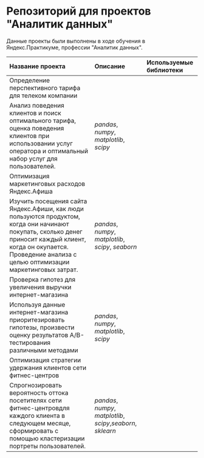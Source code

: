 # Репозиторий для проектов "Аналитик данных"

Данные проекты были выполнены в ходе обучения в Яндекс.Практикуме, профессии "Аналитик данных".

| Название проекта | Описание | Используемые библиотеки | 
| :---------------------- | :---------------------- | :---------------------- |
| Определение перспективного тарифа для телеком компании| 
Анализ поведения клиентов и поиск оптимального тарифа, оценка поведения клиентов при использовании услуг оператора и оптимальный набор услуг для пользователей.| *pandas*, *numpy*, *matplotlib*, *scipy* |
| Оптимизация маркетинговых расходов Яндекс.Афиша| 
Изучить посещения сайта Яндекс.Афиши, как люди пользуются продуктом, когда они начинают покупать, сколько денег приносит каждый клиент, когда он окупается. Проведение анализа с целью оптимизации маркетинговых затрат. | *pandas*, *numpy*, *matplotlib*, *scipy*, *seaborn* |
| Проверка гипотез для увеличения выручки интернет-магазина| 
Используя данные интернет-магазина приоритезировать гипотезы, произвести оценку результатов A/B-тестирования различными методами | *pandas*, *numpy*, *matplotlib*, *scipy* |
| Оптимизация стратегии удержания клиентов сети фитнес-центров| 
Спрогнозировать вероятность оттока посетителях сети фитнес-центровдля каждого клиента в следующем месяце, сформировать с помощью кластеризации портреты пользователей. | *pandas*, *numpy*, *matplotlib*, *scipy*,*seaborn*, *sklearn*|